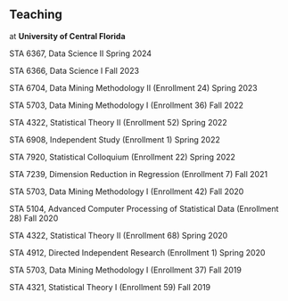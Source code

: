 ## Teaching

at **University of Central Florida**

STA 6367, Data Science II 
Spring 2024

STA 6366, Data Science I 
Fall 2023

STA 6704, Data Mining Methodology II (Enrollment 24)
Spring 2023

STA 5703, Data Mining Methodology I (Enrollment 36)
Fall 2022

STA 4322, Statistical Theory II (Enrollment 52)
Spring  2022

STA 6908, Independent Study (Enrollment 1)
Spring  2022

STA 7920, Statistical Colloquium (Enrollment 22)
Spring  2022

STA 7239, Dimension Reduction in Regression (Enrollment 7)
Fall 2021

STA 5703, Data Mining Methodology I (Enrollment 42)
Fall 2020

STA 5104, Advanced Computer Processing of Statistical Data (Enrollment 28)
Fall 2020

STA 4322, Statistical Theory II (Enrollment 68)
Spring 2020

STA 4912, Directed Independent Research (Enrollment 1)
Spring 2020

STA 5703, Data Mining Methodology I (Enrollment 37)
Fall 2019

STA 4321, Statistical Theory I (Enrollment 59)
Fall 2019
